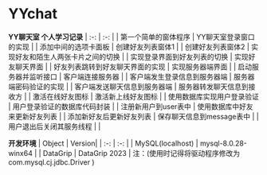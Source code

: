 # YYchat
**YY聊天室  个人学习记录**
| :-: | :-: |
| 第一个简单的窗体程序 | YY聊天室登录窗口的实现 |
| 添加中间的选项卡面板 | 创建好友列表窗体1 |
| 创建好友列表窗体2 | 实现好友和陌生人两张卡片之间的切换 |
| 实现登录界面到好友列表的切换 | 实现好友聊天界面 |
| 好友列表跳转到好友聊天界面的实现 | 实现服务器端界面 |
| 启动服务器并监听接口 | 客户端连接服务器 |
| 客户端发生登录信息到服务器端 | 服务器端密码验证的实现 |
| 客户端发送聊天信息到服务器端 | 服务器转发聊天信息到接收方 |
| 激活在线好友图标 | 激活新上线好友图标 |
| 使用数据库实现用户登录验证 | 用户登录验证的数据库代码封装 |
| 注册新用户到user表中 | 使用数据库中好友来更新好友列表 |
| 添加新好友后更新好友列表 | 保存聊天信息到message表中 |
| 用户退出后关闭其服务线程 |   |

**开发环境**
| Object | Version|
| :-: | :-: |
| MySQL(localhost) | mysql-8.0.28-winx64 |
| DataGrip | DataGrip 2023 |
注：(使用时记得将驱动程序修改为 com.mysql.cj.jdbc.Driver )

